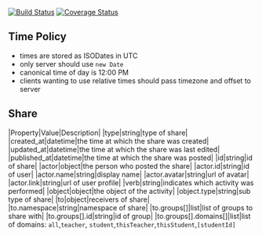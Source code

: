 [![Build Status](https://drone.io/github.com/weo-edu/api/status.png)](https://drone.io/github.com/weo-edu/api/latest)
[![Coverage Status](https://s3-us-west-1.amazonaws.com/misc.eos.io/api/badge.png)](https://s3-us-west-1.amazonaws.com/misc.eos.io/api/lcov-report/index.html)
## Time Policy

- times are stored as ISODates in UTC
- only server should use `new Date`
- canonical time of day is 12:00 PM
- clients wanting to use relative times should pass timezone and offset to server


## Share

|Property|Value|Description|
|type|string|type of share|
|created_at|datetime|the time at which the share was created|
|updated_at|datetime|the time at which the share was last edited|
|published_at|datetime|the time at which the share was posted|
|id|string|id of share|
|actor|object|the person who posted the share|
|actor.id|string|id of user|
|actor.name|string|display name|
|actor.avatar|string|url of avatar|
|actor.link|string|url of user profile|
|verb|string|indicates which activity was performed|
|object|object|the object of the activity|
|object.type|string|sub type of share|
|to|object|receivers of share|
|to.namespace|string|namespace of share|
|to.groups[]|list|list of groups to share with|
|to.groups[].id|string|id of group|
|to.groups[].domains[]|list|list of domains: `all`,`teacher`, `student`,`thisTeacher`,`thisStudent`,`[studentId]`

